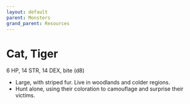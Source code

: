 ```yaml
---
layout: default
parent: Monsters
grand_parent: Resources 
--- 
```


# Cat, Tiger

6 HP, 14 STR, 14 DEX, bite (d8)  

- Large, with striped fur.   Live in woodlands and colder regions.  
- Hunt alone, using their coloration to camouflage and surprise their victims.  

 

